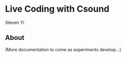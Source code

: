 # Live Coding with Csound

Steven Yi

## About

(More documentation to come as experiments develop...)
